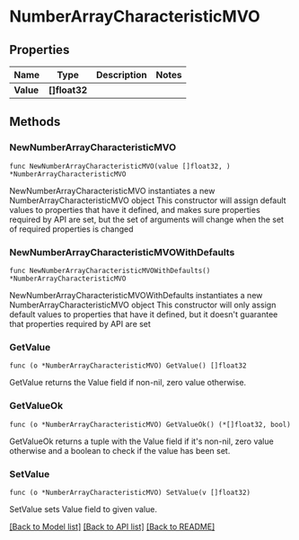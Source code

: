 # NumberArrayCharacteristicMVO

## Properties

Name | Type | Description | Notes
------------ | ------------- | ------------- | -------------
**Value** | **[]float32** |  | 

## Methods

### NewNumberArrayCharacteristicMVO

`func NewNumberArrayCharacteristicMVO(value []float32, ) *NumberArrayCharacteristicMVO`

NewNumberArrayCharacteristicMVO instantiates a new NumberArrayCharacteristicMVO object
This constructor will assign default values to properties that have it defined,
and makes sure properties required by API are set, but the set of arguments
will change when the set of required properties is changed

### NewNumberArrayCharacteristicMVOWithDefaults

`func NewNumberArrayCharacteristicMVOWithDefaults() *NumberArrayCharacteristicMVO`

NewNumberArrayCharacteristicMVOWithDefaults instantiates a new NumberArrayCharacteristicMVO object
This constructor will only assign default values to properties that have it defined,
but it doesn't guarantee that properties required by API are set

### GetValue

`func (o *NumberArrayCharacteristicMVO) GetValue() []float32`

GetValue returns the Value field if non-nil, zero value otherwise.

### GetValueOk

`func (o *NumberArrayCharacteristicMVO) GetValueOk() (*[]float32, bool)`

GetValueOk returns a tuple with the Value field if it's non-nil, zero value otherwise
and a boolean to check if the value has been set.

### SetValue

`func (o *NumberArrayCharacteristicMVO) SetValue(v []float32)`

SetValue sets Value field to given value.



[[Back to Model list]](../README.md#documentation-for-models) [[Back to API list]](../README.md#documentation-for-api-endpoints) [[Back to README]](../README.md)


